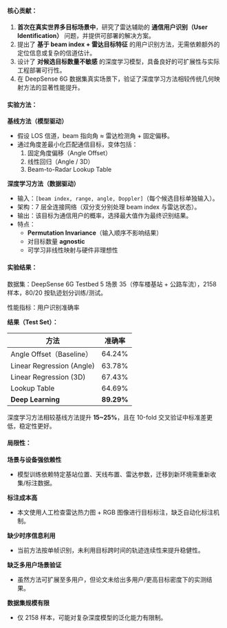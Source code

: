#### 核心贡献：

1. **首次在真实世界多目标场景中**，研究了雷达辅助的 **通信用户识别（User Identification）** 问题，并提供可部署的解决方案。
2. 提出了 **基于 beam index + 雷达目标特征** 的用户识别方法，无需依赖额外的定位信息或复杂的信道估计。
3. 设计了 **对候选目标数量不敏感** 的深度学习模型，具备良好的可扩展性与实际工程部署可行性。
4. 在 DeepSense 6G 数据集真实场景下，验证了深度学习方法相较传统几何映射方法的显著性能提升。

#### 实验方法：

**基线方法（模型驱动）**

- 假设 LOS 信道，beam 指向角 ≈ 雷达检测角 + 固定偏移。
- 通过角度差最小化匹配通信目标，变体包括：
  1. 固定角度偏移（Angle Offset）
  2. 线性回归（Angle / 3D）
  3. Beam-to-Radar Lookup Table

**深度学习方法（数据驱动）**

- 输入：`[beam index, range, angle, Doppler]`（每个候选目标单独输入）。
- 架构：7 层全连接网络（双分支分别处理 beam index 与雷达状态）。
- 输出：该目标为通信用户的概率，选择最大值作为最终识别结果。
- 特点：
  - **Permutation Invariance**（输入顺序不影响结果）
  - 对目标数量 **agnostic**
  - 可学习非线性映射与硬件非理想性

#### 实验结果：

数据集：DeepSense 6G Testbed 5 场景 35（停车楼基站 + 公路车流），2158 样本，80/20 按轨迹划分训练/测试。

性能指标：用户识别准确率

**结果（Test Set）：**

| 方法                      | 准确率     |
| ------------------------- | ---------- |
| Angle Offset（Baseline）  | 64.24%     |
| Linear Regression (Angle) | 63.78%     |
| Linear Regression (3D)    | 67.43%     |
| Lookup Table              | 64.69%     |
| **Deep Learning**         | **89.29%** |

深度学习方法相较基线方法提升 **15~25%**，且在 10-fold 交叉验证中标准差更低，稳定性更好。

#### 局限性：

**场景与设备强依赖性**

- 模型训练依赖特定基站位置、天线布置、雷达参数，迁移到新环境需重新收集/标注数据。

**标注成本高**

- 本文使用人工检查雷达热力图 + RGB 图像进行目标标注，缺乏自动化标注机制。

**缺少时序信息利用**

- 当前方法按单帧识别，未利用目标跨时间的轨迹连续性来提升稳健性。

**缺乏多用户场景验证**

- 虽然方法可扩展至多用户，但论文未给出多用户/更高目标密度下的实测结果。

**数据集规模有限**

- 仅 2158 样本，可能对复杂深度模型的泛化能力有限制。
